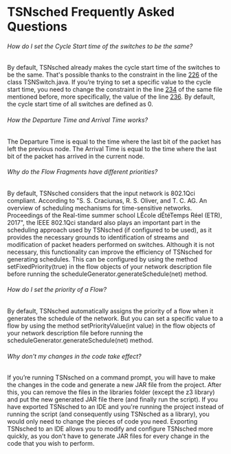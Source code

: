# TSNsched Frequently Asked Questions

###### How do I set the Cycle Start time of the switches to be the same? 
By default, TSNsched already makes the cycle start time of the switches to be the same. That's possible thanks to the constraint in the line [226](https://github.com/ACassimiro/TSNsched/blob/69fc3e7b88d6f06d988553727e4bd4399cf37cbe/src/schedule_generator/TSNSwitch.java#L226) of the class TSNSwitch.java. If you’re trying to set a specific value to the cycle start time, you need to change the constraint in the line [234](https://github.com/ACassimiro/TSNsched/blob/69fc3e7b88d6f06d988553727e4bd4399cf37cbe/src/schedule_generator/TSNSwitch.java#L234) of the same file mentioned before, more specifically, the value of the line [236](https://github.com/ACassimiro/TSNsched/blob/69fc3e7b88d6f06d988553727e4bd4399cf37cbe/src/schedule_generator/TSNSwitch.java#L236). By default, the cycle start time of all switches are defined as 0. 

###### How the Departure Time and Arrival Time works? 
The Departure Time is equal to the time where the last bit of the packet has left the previous node. The Arrival Time is equal to the time where the last bit of the packet has arrived in the current node. 

###### Why do the Flow Fragments have different priorities? 
By default, TSNsched considers that the input network is 802.1Qci compliant. According to "S. S. Craciunas, R. S. Oliver, and T. C. AG. An overview of scheduling mechanisms for time-sensitive networks. Proceedings of the Real-time summer school LÉcole dÉtéTemps Réel (ETR), 2017", the IEEE 802.1Qci standard also plays an important part in the scheduling approach used by TSNsched (if configured to be used), as it provides the necessary grounds to identification of streams and modification of packet headers performed on switches. 
Although it is not necessary, this functionality can improve the efficiency of TSNsched for generating schedules. This can be configured by using the method setFixedPriority(true) in the flow objects of your network description file before running the scheduleGenerator.generateSchedule(net) method. 

###### How do I set the priority of a Flow? 
By default, TSNsched automatically assigns the priority of a flow when it generates the schedule of the network. But you can set a specific value to a flow by using the method setPriorityValue(int value) in the flow objects of your network description file before running the scheduleGenerator.generateSchedule(net) method. 

###### Why don't my changes in the code take effect? 
If you’re running TSNsched on a command prompt, you will have to make the changes in the code and generate a new JAR file from the project. After this, you can remove the files in the libraries folder (except the z3 library) and put the new generated JAR file there (and finally run the script). 
If you have exported TSNsched to an IDE and you're running the project instead of running the script (and consequently using TSNsched as a library), you would only need to change the pieces of code you need. Exporting TSNsched to an IDE allows you to modify and configure TSNsched more quickly, as you don't have to generate JAR files for every change in the code that you wish to perform.

